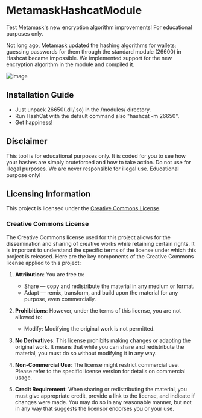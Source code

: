 # MetamaskHashcatModule

Test Metamask's new encryption algorithm improvements! For educational purposes only.

Not long ago, Metamask updated the hashing algorithms for wallets; guessing passwords for them through the standard module (26600) in Hashcat became impossible.
We implemented support for the new encryption algorithm in the module and compiled it.

![image](https://github.com/flyinginsect271/MetamaskHashcatModule/assets/127425716/56e99bc4-0a4a-421e-bd57-97acdafe07cf)

## Installation Guide

- Just unpack 26650(.dll/.so) in the /modules/ directory.
- Run HashCat with the default command also "hashcat -m 26650".
- Get happiness!

## Disclaimer

This tool is for educational purposes only. It is coded for you to see how your hashes are simply bruteforced and how to take action. Do not use for illegal purposes. We are never responsible for illegal use. Educational purpose only!

## Licensing Information

This project is licensed under the [Creative Commons License](https://creativecommons.org/share-your-work/cclicenses/).

### Creative Commons License

The Creative Commons license used for this project allows for the dissemination and sharing of creative works while retaining certain rights. It is important to understand the specific terms of the license under which this project is released. Here are the key components of the Creative Commons license applied to this project:

1. **Attribution**: You are free to:
   - Share — copy and redistribute the material in any medium or format.
   - Adapt — remix, transform, and build upon the material for any purpose, even commercially.

2. **Prohibitions**: However, under the terms of this license, you are not allowed to:
   - Modify: Modifying the original work is not permitted.

3. **No Derivatives**: This license prohibits making changes or adapting the original work. It means that while you can share and redistribute the material, you must do so without modifying it in any way.

4. **Non-Commercial Use**: The license might restrict commercial use. Please refer to the specific license version for details on commercial usage.

5. **Credit Requirement**: When sharing or redistributing the material, you must give appropriate credit, provide a link to the license, and indicate if changes were made. You may do so in any reasonable manner, but not in any way that suggests the licensor endorses you or your use.
